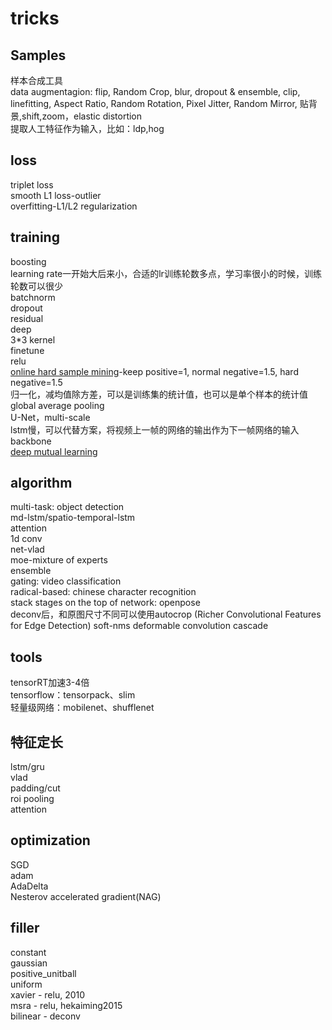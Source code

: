 # tricks
## Samples
样本合成工具<br>
data augmentagion: flip, Random Crop, blur, dropout & ensemble, clip, linefitting, Aspect Ratio, Random Rotation, Pixel Jitter, Random Mirror, 贴背景,shift,zoom，elastic distortion<br>
提取人工特征作为输入，比如：ldp,hog<br>

## loss
triplet loss<br>
smooth L1 loss-outlier<br>
overfitting-L1/L2 regularization<br>

## training
boosting<br>
learning rate一开始大后来小，合适的lr训练轮数多点，学习率很小的时候，训练轮数可以很少<br>
batchnorm<br>
dropout<br>
residual<br>
deep<br>
3*3 kernel<br>
finetune<br>
relu<br>
[online hard sample mining](https://arxiv.org/abs/1604.03540)-keep positive=1, normal negative=1.5, hard negative=1.5<br>
归一化，减均值除方差，可以是训练集的统计值，也可以是单个样本的统计值<br>
global average pooling<br>
U-Net，multi-scale<br>
lstm慢，可以代替方案，将视频上一帧的网络的输出作为下一帧网络的输入<br>
backbone<br>
[deep mutual learning](http://openaccess.thecvf.com/content_cvpr_2018/CameraReady/0304.pdf)<br>

## algorithm
multi-task: object detection<br>
md-lstm/spatio-temporal-lstm<br>
attention<br>
1d conv<br>
net-vlad<br>
moe-mixture of experts<br>
ensemble<br>
gating: video classification<br>
radical-based: chinese character recognition<br>
stack stages on the top of network: openpose<br>
deconv后，和原图尺寸不同可以使用autocrop (Richer Convolutional Features for Edge Detection)
soft-nms
deformable convolution
cascade

## tools
tensorRT加速3-4倍<br>
tensorflow：tensorpack、slim<br>
轻量级网络：mobilenet、shufflenet<br>

## 特征定长
lstm/gru<br>
vlad<br>
padding/cut<br>
roi pooling<br>
attention<br>

## optimization
SGD<br>
adam<br>
AdaDelta<br>
Nesterov accelerated gradient(NAG)<br>

## filler
constant<br>
gaussian<br>
positive_unitball<br>
uniform<br>
xavier - relu, 2010<br>
msra - relu, hekaiming2015<br>
bilinear - deconv<br>
